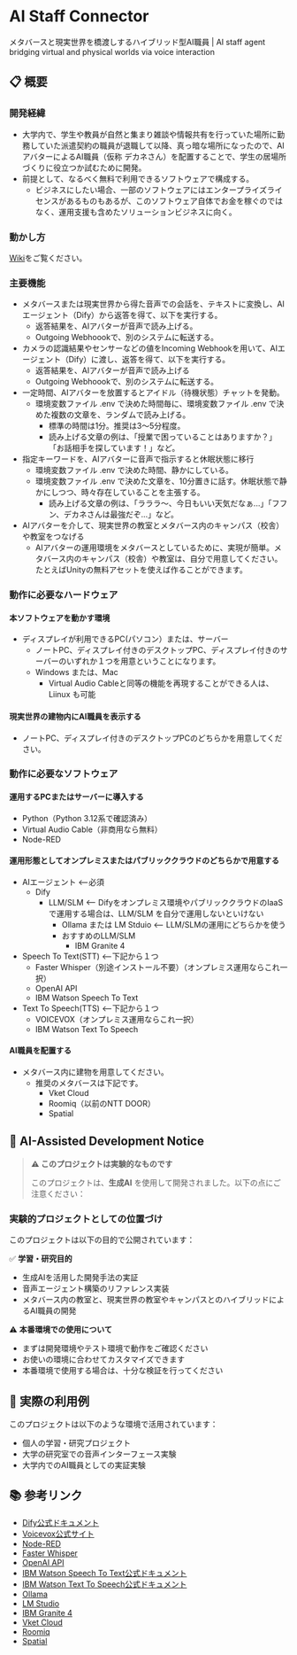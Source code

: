 # AI Staff Connector
メタバースと現実世界を橋渡しするハイブリッド型AI職員 | AI staff agent bridging virtual and physical worlds via voice interaction

## 📋 概要
### 開発経緯
- 大学内で、学生や教員が自然と集まり雑談や情報共有を行っていた場所に勤務していた派遣契約の職員が退職して以降、真っ暗な場所になったので、AIアバターによるAI職員（仮称 デカネさん）を配置することで、学生の居場所づくりに役立つか試むために開発。
- 前提として、なるべく無料で利用できるソフトウェアで構成する。
  - ビジネスにしたい場合、一部のソフトウェアにはエンタープライズライセンスがあるものもあるが、このソフトウェア自体でお金を稼ぐのではなく、運用支援も含めたソリューションビジネスに向く。

### 動かし方
[Wiki](https://github.com/kolinz/ai-staff-connector/wiki)をご覧ください。

### 主要機能
- メタバースまたは現実世界から得た音声での会話を、テキストに変換し、AIエージェント（Dify）から返答を得て、以下を実行する。
  - 返答結果を、AIアバターが音声で読み上げる。
  - Outgoing Webhoookで、別のシステムに転送する。
- カメラの認識結果やセンサーなどの値をIncoming Webhookを用いて、AIエージェント（Dify）に渡し、返答を得て、以下を実行する。
  - 返答結果を、AIアバターが音声で読み上げる
  - Outgoing Webhoookで、別のシステムに転送する。
- 一定時間、AIアバターを放置するとアイドル（待機状態）チャットを発動。
  - 環境変数ファイル .env で決めた時間毎に、環境変数ファイル .env で決めた複数の文章を、ランダムで読み上げる。
    - 標準の時間は1分。推奨は3～5分程度。
    - 読み上げる文章の例は、「授業で困っていることはありますか？」「お話相手を探しています！」など。
- 指定キーワードを、AIアバターに音声で指示すると休眠状態に移行
  - 環境変数ファイル .env で決めた時間、静かにしている。
  - 環境変数ファイル .env で決めた文章を、10分置きに話す。休眠状態で静かにしつつ、時々存在していることを主張する。
    - 読み上げる文章の例は、「ラララ〜、今日もいい天気だなぁ...」「フフン、デカネさんは最強だぞ...」など。
- AIアバターを介して、現実世界の教室とメタバース内のキャンパス（校舎）や教室をつなげる
  - AIアバターの運用環境をメタバースとしているために、実現が簡単。メタバース内のキャンパス（校舎）や教室は、自分で用意してください。たとえばUnityの無料アセットを使えば作ることができます。

### 動作に必要なハードウェア
#### 本ソフトウェアを動かす環境
- ディスプレイが利用できるPC(パソコン）または、サーバー
  - ノートPC、ディスプレイ付きのデスクトップPC、ディスプレイ付きのサーバーのいずれか１つを用意ということになります。
  - Windows または、Mac
    - Virtual Audio Cableと同等の機能を再現することができる人は、Liinux も可能
#### 現実世界の建物内にAI職員を表示する
- ノートPC、ディスプレイ付きのデスクトップPCのどちらかを用意してください。

### 動作に必要なソフトウェア
#### 運用するPCまたはサーバーに導入する
- Python（Python 3.12系で確認済み）
- Virtual Audio Cable（非商用なら無料）
- Node-RED
#### 運用形態としてオンプレミスまたはパブリッククラウドのどちらかで用意する
- AIエージェント <--必須
  - Dify
    - LLM/SLM <-- Difyをオンプレミス環境やパブリッククラウドのIaaSで運用する場合は、LLM/SLM を自分で運用しないといけない
      - Ollama または LM Stduio <-- LLM/SLMの運用にどちらかを使う
      - おすすめのLLM/SLM
        - IBM Granite 4
- Speech To Text(STT) <--下記から１つ
  - Faster Whisper（別途インストール不要）（オンプレミス運用ならこれ一択）
  - OpenAI API
  - IBM Watson Speech To Text
- Text To Speech(TTS) <--下記から１つ
  - VOICEVOX（オンプレミス運用ならこれ一択）
  - IBM Watson Text To Speech
#### AI職員を配置する
- メタバース内に建物を用意してください。
  - 推奨のメタバースは下記です。
    - Vket Cloud
    - Roomiq（以前のNTT DOOR）
    - Spatial 

## 🤖 AI-Assisted Development Notice
> **⚠️ このプロジェクトは実験的なものです**
> 
> このプロジェクトは、**生成AI** を使用して開発されました。以下の点にご注意ください：

### 実験的プロジェクトとしての位置づけ

このプロジェクトは以下の目的で公開されています：

✅ **学習・研究目的**
- 生成AIを活用した開発手法の実証
- 音声エージェント構築のリファレンス実装
- メタバース内の教室と、現実世界の教室やキャンパスとのハイブリッドによるAI職員の開発

⚠️ **本番環境での使用について**
- まずは開発環境やテスト環境で動作をご確認ください
- お使いの環境に合わせてカスタマイズできます
- 本番環境で使用する場合は、十分な検証を行ってください

## 🌟 実際の利用例

このプロジェクトは以下のような環境で活用されています：
- 個人の学習・研究プロジェクト
- 大学の研究室での音声インターフェース実験
- 大学内でのAI職員としての実証実験

## 📚 参考リンク

- [Dify公式ドキュメント](https://docs.dify.ai/)
- [Voicevox公式サイト](https://voicevox.hiroshiba.jp/)
- [Node-RED](https://nodered.org/)
- [Faster Whisper](https://github.com/SYSTRAN/faster-whisper)
- [OpenAI API](https://openai.com/ja-JP/index/openai-api/)
- [IBM Watson Speech To Text公式ドキュメント](https://cloud.ibm.com/docs/speech-to-text?topic=speech-to-text-about&locale=ja)
- [IBM Watson Text To Speech公式ドキュメント](https://cloud.ibm.com/docs/text-to-speech?topic=text-to-speech-about&locale=ja)
- [Ollama](https://ollama.com/)
- [LM Studio](https://lmstudio.ai/)
- [IBM Granite 4](https://www.ibm.com/granite/docs/models/granite)
- [Vket Cloud](https://cloud.vket.com/)
- [Roomiq](https://roomiq.jp/)
- [Spatial](https://www.spatial.io/)

